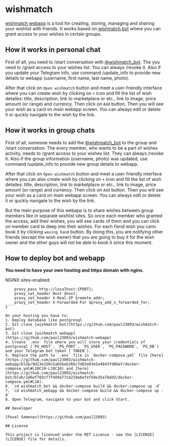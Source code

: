 # wishmatch

[wishmatch webapp](https://github.com/paul23093/wishmatch-webapp) is a tool for creating, storing, managing and sharing your wishlist with friends.
It works based on [wishmatch bot](https://github.com/paul23093/wishmatch-bot) where you can grant access to your wishes in certain groups.

## How it works in personal chat

First of all, you need to /start conversation with [@wishmatch_bot](https://t.me/wishmatch_bot).
The you need to /grant access to your wishes list. You can always /revoke it.
Also if you update your Telegram info, use command /update_info to provide new details to webapp (username, first name, last name, photo).

After that click on `Open wishmatch` button and meet a user-friendly interface where you can create wish by clicking on `+` icon and fill the list of wish detailes: title, description, link to marketplace or etc., link to image, price amount (or range) and currency. Then click on `Add` button.
Then you will see your wish as a card on main webapp screen. You can always edit or delete it or quckly navigate to the wish by the link.

## How it works in group chats

First of all, someone needs to add the [@wishmatch_bot](https://t.me/wishmatch_bot) to the group and /start conversation.
The every member, who wants to be a part of wishes activity, needs to /grant access to your wishes list. They can always /revoke it.
Also if the group information (username, photo) was updated, use command /update_info to provide new group details to webapp.

After that click on `Open wishmatch` button and meet a user-friendly interface where you can also create wish by clicking on `+` icon and fill the list of wish detailes: title, description, link to marketplace or etc., link to image, price amount (or range) and currency. Then click on `Add` button.
Then you will see your wish as a card on main webapp screen. You can always edit or delete it or quckly navigate to the wish by the link.

But the main purpose of this webapp is to share wishes between group members like in separate wishlist sites. So once each member who granted the access, add their wishes, you will see cards of them and you can click on member card to deep into their wishes. For each fiend wish you cann book it by clicking `waving hand` button. By doing this, you are notifying other friends (except the wish owner) that you are going to buy it for the wish owner and the other guys will not be able to book it since this moment.

## How to deploy bot and webapp

**You need to have your own hosting and https domain with nginx.**

NGINX sites-enabled:
```location / {
    proxy_pass http://localhost:{PORT};
    proxy_set_header Host $host;
    proxy_set_header X-Real-IP $remote_addr;
    proxy_set_header X-Forwarded-For $proxy_add_x_forwarded_for;
}```

On your hosting you have to:
1. Deploy database like postgresql
2. Git clone [wishmatch bot](https://github.com/paul23093/wishmatch-bot)
3. Git clone [wishmatch webapp](https://github.com/paul23093/wishmatch-webapp)
4. Create `.env` file where you will store your credentials of postgresql (`PG_HOST`, `PG_PORT`, `PG_USER`, `PG_PASSWORD`, `PG_DB`) and your Telegram bot token (`TOKEN`).
5. Replace the path to `.env` file in `docker-compose.yml` file [here](https://github.com/paul23093/wishmatch-webapp/blob/9d23e150c5ab5beb266c7d83e83e5a4843fd86ef/docker-compose.yml#L10C10-L10C10) and [here](https://github.com/paul23093/wishmatch-bot/blob/1d6ef703cf7f489a77cb219a6efef58e35a7bdd3/docker-compose.yml#L10).
6. `cd wishmatch_bot && docker-compose build && docker-compose up -d`
7. `cd wishmatch_webapp && docker-compose build && docker-compose up -d`
8. Open Telegram, navigate to your bot and click Start.

## Developer

[Pavel Semenov](https://github.com/paul23093)

## License

This project is licensed under the MIT License - see the [LICENSE](LICENSE) file for details.
